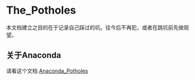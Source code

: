 # The_Potholes
本文档建立之目的在于记录自己踩过的坑。往今后不再犯，或者在跳坑前先做观望。

## 关于Anaconda
请看这个文档 [Anaconda_Potholes](https://github.com/llstela/The_Potholes/blob/main/Anaconda_Potholes.md)
